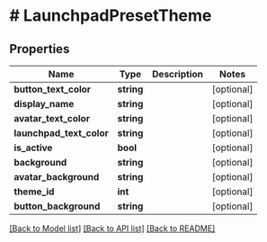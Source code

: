 # # LaunchpadPresetTheme

## Properties

Name | Type | Description | Notes
------------ | ------------- | ------------- | -------------
**button_text_color** | **string** |  | [optional]
**display_name** | **string** |  | [optional]
**avatar_text_color** | **string** |  | [optional]
**launchpad_text_color** | **string** |  | [optional]
**is_active** | **bool** |  | [optional]
**background** | **string** |  | [optional]
**avatar_background** | **string** |  | [optional]
**theme_id** | **int** |  | [optional]
**button_background** | **string** |  | [optional]

[[Back to Model list]](../../README.md#models) [[Back to API list]](../../README.md#endpoints) [[Back to README]](../../README.md)
